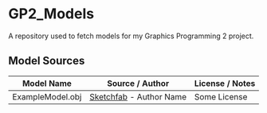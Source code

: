 # GP2_Models
A repository used to fetch models for my Graphics Programming 2 project.

## Model Sources
| Model Name       | Source / Author                                   | License / Notes                 |
| ---------------- | ------------------------------------------------- | ------------------------------- |
| ExampleModel.obj | [Sketchfab](https://sketchfab.com/) - Author Name | Some License                    |
